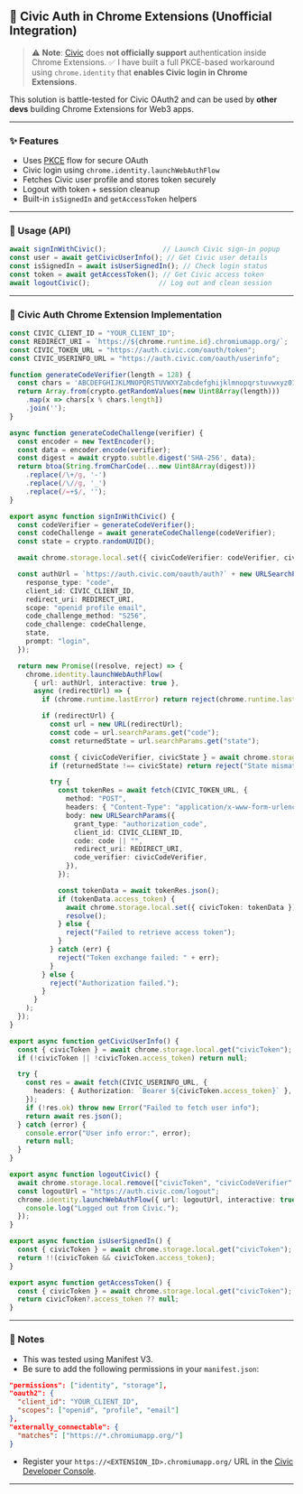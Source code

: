 ## 🔐 Civic Auth in Chrome Extensions (Unofficial Integration)

> ⚠️ **Note**: [Civic](https://www.civic.com/) does **not officially support** authentication inside Chrome Extensions.
> ✅ I have built a full PKCE-based workaround using `chrome.identity` that **enables Civic login in Chrome Extensions**.

This solution is battle-tested for Civic OAuth2 and can be used by **other devs** building Chrome Extensions for Web3 apps.

---

### ✨ Features

* Uses [PKCE](https://oauth.net/2/pkce/) flow for secure OAuth
* Civic login using `chrome.identity.launchWebAuthFlow`
* Fetches Civic user profile and stores token securely
* Logout with token + session cleanup
* Built-in `isSignedIn` and `getAccessToken` helpers

---

### 🚀 Usage (API)

```ts
await signInWithCivic();              // Launch Civic sign-in popup
const user = await getCivicUserInfo(); // Get Civic user details
const isSignedIn = await isUserSignedIn(); // Check login status
const token = await getAccessToken(); // Get Civic access token
await logoutCivic();                 // Log out and clean session
```

---

### 🧩 Civic Auth Chrome Extension Implementation

```ts
const CIVIC_CLIENT_ID = "YOUR_CLIENT_ID";
const REDIRECT_URI = `https://${chrome.runtime.id}.chromiumapp.org/`;
const CIVIC_TOKEN_URL = "https://auth.civic.com/oauth/token";
const CIVIC_USERINFO_URL = "https://auth.civic.com/oauth/userinfo";

function generateCodeVerifier(length = 128) {
  const chars = 'ABCDEFGHIJKLMNOPQRSTUVWXYZabcdefghijklmnopqrstuvwxyz0123456789-._~';
  return Array.from(crypto.getRandomValues(new Uint8Array(length)))
    .map(x => chars[x % chars.length])
    .join('');
}

async function generateCodeChallenge(verifier) {
  const encoder = new TextEncoder();
  const data = encoder.encode(verifier);
  const digest = await crypto.subtle.digest('SHA-256', data);
  return btoa(String.fromCharCode(...new Uint8Array(digest)))
    .replace(/\+/g, '-')
    .replace(/\//g, '_')
    .replace(/=+$/, '');
}

export async function signInWithCivic() {
  const codeVerifier = generateCodeVerifier();
  const codeChallenge = await generateCodeChallenge(codeVerifier);
  const state = crypto.randomUUID();

  await chrome.storage.local.set({ civicCodeVerifier: codeVerifier, civicState: state });

  const authUrl = `https://auth.civic.com/oauth/auth?` + new URLSearchParams({
    response_type: "code",
    client_id: CIVIC_CLIENT_ID,
    redirect_uri: REDIRECT_URI,
    scope: "openid profile email",
    code_challenge_method: "S256",
    code_challenge: codeChallenge,
    state,
    prompt: "login",
  });

  return new Promise((resolve, reject) => {
    chrome.identity.launchWebAuthFlow(
      { url: authUrl, interactive: true },
      async (redirectUrl) => {
        if (chrome.runtime.lastError) return reject(chrome.runtime.lastError.message);

        if (redirectUrl) {
          const url = new URL(redirectUrl);
          const code = url.searchParams.get("code");
          const returnedState = url.searchParams.get("state");

          const { civicCodeVerifier, civicState } = await chrome.storage.local.get(["civicCodeVerifier", "civicState"]);
          if (returnedState !== civicState) return reject("State mismatch. Possible CSRF attack.");

          try {
            const tokenRes = await fetch(CIVIC_TOKEN_URL, {
              method: "POST",
              headers: { "Content-Type": "application/x-www-form-urlencoded" },
              body: new URLSearchParams({
                grant_type: "authorization_code",
                client_id: CIVIC_CLIENT_ID,
                code: code || "",
                redirect_uri: REDIRECT_URI,
                code_verifier: civicCodeVerifier,
              }),
            });

            const tokenData = await tokenRes.json();
            if (tokenData.access_token) {
              await chrome.storage.local.set({ civicToken: tokenData });
              resolve();
            } else {
              reject("Failed to retrieve access token");
            }
          } catch (err) {
            reject("Token exchange failed: " + err);
          }
        } else {
          reject("Authorization failed.");
        }
      }
    );
  });
}

export async function getCivicUserInfo() {
  const { civicToken } = await chrome.storage.local.get("civicToken");
  if (!civicToken || !civicToken.access_token) return null;

  try {
    const res = await fetch(CIVIC_USERINFO_URL, {
      headers: { Authorization: `Bearer ${civicToken.access_token}` },
    });
    if (!res.ok) throw new Error("Failed to fetch user info");
    return await res.json();
  } catch (error) {
    console.error("User info error:", error);
    return null;
  }
}

export async function logoutCivic() {
  await chrome.storage.local.remove(["civicToken", "civicCodeVerifier", "civicState"]);
  const logoutUrl = "https://auth.civic.com/logout";
  chrome.identity.launchWebAuthFlow({ url: logoutUrl, interactive: true }, (url) => {
    console.log("Logged out from Civic.");
  });
}

export async function isUserSignedIn() {
  const { civicToken } = await chrome.storage.local.get("civicToken");
  return !!(civicToken && civicToken.access_token);
}

export async function getAccessToken() {
  const { civicToken } = await chrome.storage.local.get("civicToken");
  return civicToken?.access_token ?? null;
}
```

---

### 📎 Notes

* This was tested using Manifest V3.
* Be sure to add the following permissions in your `manifest.json`:

```json
"permissions": ["identity", "storage"],
"oauth2": {
  "client_id": "YOUR_CLIENT_ID",
  "scopes": ["openid", "profile", "email"]
},
"externally_connectable": {
  "matches": ["https://*.chromiumapp.org/"]
}
```

* Register your `https://<EXTENSION_ID>.chromiumapp.org/` URL in the [Civic Developer Console](https://www.civic.com/).

---
